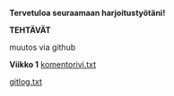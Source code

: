 **Tervetuloa seuraamaan harjoitustyötäni!**


**TEHTÄVÄT**






muutos via github

**Viikko 1**
[komentorivi.txt](https://github.com/TheMorshu/otm-harjoitustyo/blob/master/laskarit/viikko1/komentorivi.txt)

[gitlog.txt](https://github.com/TheMorshu/otm-harjoitustyo/blob/master/laskarit/viikko1/gitlog.txt)



